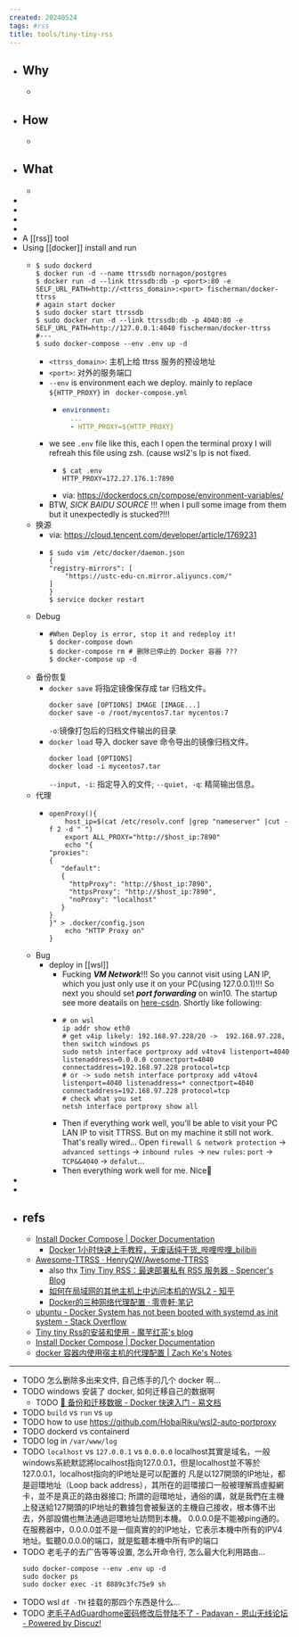 ```yaml
---
created: 20240524
tags: #rss
title: tools/tiny-tiny-rss
---
```


- ## Why
  -
- ## How
  -
- ## What
  -
-
-
-
-
- A [[rss]] tool
- Using [[docker]] install and run
  - ```shell
    $ sudo dockerd
    $ docker run -d --name ttrssdb nornagon/postgres
    $ docker run -d --link ttrssdb:db -p <port>:80 -e SELF_URL_PATH=http://<ttrss_domain>:<port> fischerman/docker-ttrss
    # again start docker
    $ sudo docker start ttrssdb
    $ sudo docker run -d --link ttrssdb:db -p 4040:80 -e SELF_URL_PATH=http://127.0.0.1:4040 fischerman/docker-ttrss
    #---
    $ sudo docker-compose --env .env up -d
    ```
    - `<ttrss_domain>`: 主机上给 ttrss 服务的预设地址
    - `<port>`: 对外的服务端口
    - `--env` is environment each we deploy. mainly to replace `${HTTP_PROXY}` in ` docker-compose.yml`
      - ```yaml
        environment:
          ...
          - HTTP_PROXY=${HTTP_PROXY}
        ```
    - we see `.env` file like this, each I open the terminal proxy I will refreah this file using zsh. (cause wsl2's Ip is not fixed.
      - ```she
        $ cat .env
        HTTP_PROXY=172.27.176.1:7890
        ```
      - via: https://dockerdocs.cn/compose/environment-variables/
    - BTW, _SICK BAIDU SOURCE_ !!! when I pull some image from them but it unexpectedly is stucked?!!!
  - 换源
    - via: https://cloud.tencent.com/developer/article/1769231
    - ```shell
      $ sudo vim /etc/docker/daemon.json
      {
      "registry-mirrors": [
          "https://ustc-edu-cn.mirror.aliyuncs.com/"
      ]
      }
      $ service docker restart
      ```
  - Debug
    - ```shell
      #When Deploy is error, stop it and redeploy it!
      $ docker-compose down
      $ docker-compose rm # 删除已停止的 Docker 容器 ???
      $ docker-compose up -d
      ```
  - 备份恢复
    - `docker save` 将指定镜像保存成 tar 归档文件。
      ```shell
      docker save [OPTIONS] IMAGE [IMAGE...]
      docker save -o /root/mycentos7.tar mycentos:7
      ```
      `-o`:镜像打包后的归档文件输出的目录
    - `docker load` 导入 docker save 命令导出的镜像归档文件。
      ```shell
      docker load [OPTIONS]
      docker load -i mycentos7.tar
      ```
      `--input, -i`: 指定导入的文件;
      `--quiet, -q`: 精简输出信息。
  - 代理
    - ```shell
      openProxy(){
          host_ip=$(cat /etc/resolv.conf |grep "nameserver" |cut -f 2 -d " ")
          export ALL_PROXY="http://$host_ip:7890"
          echo "{
      "proxies":
      {
         "default":
         {
           "httpProxy": "http://$host_ip:7890",
           "httpsProxy": "http://$host_ip:7890",
           "noProxy": "localhost"
         }
      }
      }" > .docker/config.json
          echo "HTTP Proxy on"
      }
      ```
  - Bug
    - deploy in [[wsl]]
      - Fucking ___VM Network___!!! So you cannot visit using LAN IP, which you just only use it on your PC(using 127.0.0.1)!!! So next you should set ___port forwarding___ on win10.  The startup see more deatails on [here-csdn](https://blog.csdn.net/cf313995/article/details/108871531). Shortly like following:
      - ```shell
        # on wsl
        ip addr show eth0
        # get v4ip likely: 192.168.97.228/20 ->  192.168.97.228, then switch windows ps
        sudo netsh interface portproxy add v4tov4 listenport=4040 listenaddress=0.0.0.0 connectport=4040 connectaddress=192.168.97.228 protocol=tcp
        # or -> sudo netsh interface portproxy add v4tov4 listenport=4040 listenaddress=* connectport=4040 connectaddress=192.168.97.228 protocol=tcp
        # check what you set
        netsh interface portproxy show all
        ```
      - Then if everything work well, you'll be able to visit your PC LAN IP to visit TTRSS. But on my machine it still not work. That's really wired... Open `firewall & network protection` -> `advanced settings` -> `inbound rules `-> `new rules`: `port`  -> `TCP&&4040` -> `defalut`...
      - Then everything work well for me. Nice🍻
-
-
- ## refs
  - [Install Docker Compose | Docker Documentation](https://docs.docker.com/compose/install/)
    - [Docker 1小时快速上手教程，无废话纯干货_哔哩哔哩_bilibili](https://www.bilibili.com/video/BV11L411g7U1)
  - [Awesome-TTRSS · HenryQW/Awesome-TTRSS](https://github.com/HenryQW/Awesome-TTRSS/blob/main/docs/zh/README.md)
    - also thx [Tiny Tiny RSS：最速部署私有 RSS 服务器 - Spencer's Blog](https://spencerwoo.com/blog/tiny-tiny-rss#an-zhuang-docker-compose)
    - [如何在局域网的其他主机上中访问本机的WSL2 - 知乎](https://zhuanlan.zhihu.com/p/425312804)
    - [Docker的三种网络代理配置 · 零壹軒·笔记](https://note.qidong.name/2020/05/docker-proxy/)
  - [ubuntu - Docker System has not been booted with systemd as init system - Stack Overflow](https://stackoverflow.com/questions/59466250/docker-system-has-not-been-booted-with-systemd-as-init-system)
  - [Tiny tiny Rss的安装和使用 - 魔芋红茶's blog](https://blog.icexmoon.xyz/archives/135.html)
  - [Install Docker Compose | Docker Documentation](https://docs.docker.com/compose/install/)
  - [docker 容器内使用宿主机的代理配置 | Zach Ke's Notes](https://kebingzao.com/2019/02/22/docker-container-proxy/)
- ---
- TODO 怎么删除多出来文件, 自己练手的几个 docker 啊...
- TODO windows 安装了 docker, 如何迁移自己的数据啊
  - TODO [🎯 备份和迁移数据 - Docker 快速入门 - 易文档](https://docker.easydoc.net/doc/81170005/cCewZWoN/XQEqNjiu)
- TODO `build` vs `run` vs `up`
- TODO how to use https://github.com/HobaiRiku/wsl2-auto-portproxy
- TODO dockerd vs containerd
- TODO log in `/var/www/log`
- TODO `localhost` vs `127.0.0.1` vs `0.0.0.0`
  localhost其實是域名，一般windows系統默認將localhost指向127.0.0.1，但是localhost並不等於127.0.0.1，localhost指向的IP地址是可以配置的
  凡是以127開頭的IP地址，都是迴環地址（Loop back address），其所在的迴環接口一般被理解爲虛擬網卡，並不是真正的路由器接口; 所謂的迴環地址，通俗的講，就是我們在主機上發送給127開頭的IP地址的數據包會被髮送的主機自己接收，根本傳不出去，外部設備也無法通過迴環地址訪問到本機。
  0.0.0.0是不能被ping通的。在服務器中，0.0.0.0並不是一個真實的的IP地址，它表示本機中所有的IPV4地址。監聽0.0.0.0的端口，就是監聽本機中所有IP的端口
- TODO 老毛子的去广告等等设置, 怎么开命令行, 怎么最大化利用路由...
  ```
  sudo docker-compose --env .env up -d
  sudo docker ps
  sudo docker exec -it 8889c3fc75e9 sh
  ```
- TODO wsl `df -TH` 挂载的那四个东西是什么...
- TODO [老毛子AdGuardhome密码修改后登陆不了 - Padavan - 恩山无线论坛 - Powered by Discuz!](https://www.right.com.cn/forum/thread-1528262-1-1.html)